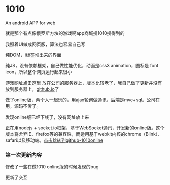 # 1010
<p>An android APP for web</p>
<p>就是那个有点像俄罗斯方块的游戏啊app商城搜1010搜得到的</p>
<p>我照着UI做成网页版，算法也容易自己写</p>
<p>纯DOM，i标签堆出来的界面</p>
<p>纯JS，没有依赖框架，自己做性能优化，动画是css3 animation，图标是 font icon，所以整个网页运行起来很小</p>
<p>游戏网址<a href="http://yys.wificun.com/fankuai/index" target="_blank">点击这里</a> 放在公司的服务器上，版本比较老了，我自己做了更新并没有放到服务器上，<a href="http://wangmoumei.github.io/" target="_blank">github.io</a>了</p>
<p>做了online版，两个人一起玩的，用ajax轮询做通讯，后端是mvc+sql。公司在用，源码不传了。</p>
<p>发现online版已经下线了，没有网址放上来</p>
<p>正在用nodejs + socket.io框架，基于WebSocket通讯，开发新的online版。这个版本将舍弃IE、firefox等的兼容性，而适用基于webkit内核的chrome（Blink）、safari以及移动端。<a href="https://github.com/wangmoumei/1010online/"  target="_blank">点击跳转到github-1010online</a></p>
<h3>第一次更新内容</h3>
<p>修改了一些在做1010 online版的时候发现的bug</p>
<p>更新了交互</p>
